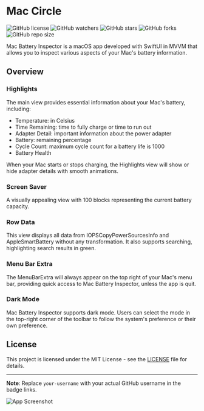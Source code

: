 # Mac Circle



![GitHub license](https://img.shields.io/badge/license-MIT-blue.svg)
![GitHub watchers](https://img.shields.io/github/watchers/your-username/mac-battery-inspector.svg)
![GitHub stars](https://img.shields.io/github/stars/your-username/mac-battery-inspector.svg)
![GitHub forks](https://img.shields.io/github/forks/your-username/mac-battery-inspector.svg)
![GitHub repo size](https://img.shields.io/github/repo-size/your-username/mac-battery-inspector.svg)

Mac Battery Inspector is a macOS app developed with SwiftUI in MVVM that allows you to inspect various aspects of your Mac's battery information.

## Overview

### Highlights

The main view provides essential information about your Mac's battery, including:

- Temperature: in Celsius
- Time Remaining: time to fully charge or time to run out
- Adapter Detail: important information about the power adapter
- Battery: remaining percentage
- Cycle Count: maximum cycle count for a battery life is 1000
- Battery Health

When your Mac starts or stops charging, the Highlights view will show or hide adapter details with smooth animations.

### Screen Saver

A visually appealing view with 100 blocks representing the current battery capacity.

### Row Data

This view displays all data from IOPSCopyPowerSourcesInfo and AppleSmartBattery without any transformation. It also supports searching, highlighting search results in green.

### Menu Bar Extra

The MenuBarExtra will always appear on the top right of your Mac's menu bar, providing quick access to Mac Battery Inspector, unless the app is quit.

### Dark Mode

Mac Battery Inspector supports dark mode. Users can select the mode in the top-right corner of the toolbar to follow the system's preference or their own preference.

## License

This project is licensed under the MIT License - see the [LICENSE](LICENSE) file for details.

---

**Note**: Replace `your-username` with your actual GitHub username in the badge links.

![App Screenshot](screenshot.png)
